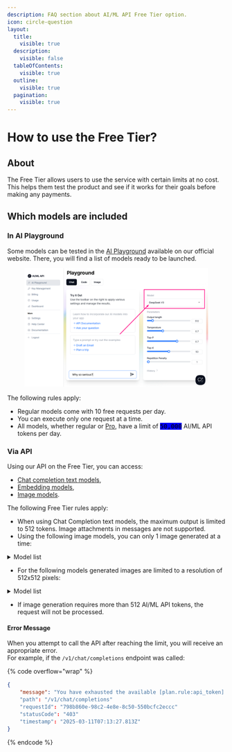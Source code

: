 ```yaml
---
description: FAQ section about AI/ML API Free Tier option.
icon: circle-question
layout:
  title:
    visible: true
  description:
    visible: false
  tableOfContents:
    visible: true
  outline:
    visible: true
  pagination:
    visible: true
---
```


# How to use the Free Tier?

## About

The Free Tier allows users to use the service with certain limits at no cost. This helps them test the product and see if it works for their goals before making any payments.

## Which models are included

### **In AI Playground**

Some models can be tested in the [AI Playground](https://aimlapi.com/app/) available on our official website. There, you will find a list of models ready to be launched.&#x20;

<div data-full-width="false"><figure><img src="../.gitbook/assets/Screenshot_2.png" alt=""><figcaption></figcaption></figure></div>



The following rules apply:

* Regular models come with 10 free requests per day.
* You can execute only one request at a time.
* All models, whether regular or [Pro](pro-models.md), have a limit of <kbd><mark style="background-color:blue;">50,000<mark style="background-color:blue;"></kbd> AI/ML API tokens per day.

### **Via API**

Using our API on the Free Tier, you can access:

* [Chat completion text models](../api-references/model-database.md#text-models-llm),
* [Embedding models](../api-references/model-database.md#embedding-models),
* [Image models](../api-references/model-database.md#image-models).

The following Free Tier rules apply:

* When using Chat Completion text models, the maximum output is limited to 512 tokens. Image attachments in messages are not supported.
* Using the following image models, you can only 1 image generated at a time:

<details>

<summary>Model list</summary>

* [flux/schnell ](../api-references/image-models/flux/flux-schnell.md)
* [flux-pro](../api-references/image-models/flux/flux-pro.md)&#x20;
* [flux-pro/v1.1 ](../api-references/image-models/flux/flux-pro.md)
* [flux-pro/v1.1-ultra](../api-references/image-models/flux/flux-pro-v1.1-ultra.md)
* [flux/dev](../api-references/image-models/flux/flux-dev.md)
* [flux/dev/image-to-image](../api-references/image-models/flux/flux-dev-image-to-image.md)
* [flux-realism](../api-references/image-models/flux/flux-realism.md)
* [stable-diffusion-v3-medium ](../api-references/image-models/Stability-AI/stable-diffusion-v3-medium.md)
* [stable-diffusion-v35-large](../api-references/image-models/Stability-AI/stable-diffusion-v35-large.md)
* [recraft-v3](../api-references/image-models/RecraftAI/recraft-v3.md)

</details>

* For the following models generated images are limited to a resolution of 512x512 pixels:

<details>

<summary>Model list</summary>

* [dall-e-2](../api-references/image-models/OpenAI/dall-e-2.md)
* [dall-e-3](../api-references/image-models/OpenAI/dall-e-3.md)
* [stabilityai/stable-diffusion-xl-base-1.0](../api-references/image-models/Stability-AI/stable-diffusion-xl-base-1.0.md)

</details>

* If image generation requires more than 512 AI/ML API tokens, the request will not be processed.

#### Error Message

When you attempt to call the API after reaching the limit, you will receive an appropriate error. \
For example, if the `/v1/chat/completions` endpoint was called:

{% code overflow="wrap" %}
```json
{
    "message": "You have exhausted the available [plan.rule:api_token] resource limit. Update your payment method to continue using the service. For more information please visit https://aimlapi.com/app/billing"
    "path": "/v1/chat/completions"
    "requestId": "798b860e-98c2-4e8e-8c50-550bcfc2eccc"
    "statusCode": "403"
    "timestamp": "2025-03-11T07:13:27.813Z"
}
```
{% endcode %}
